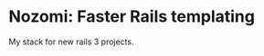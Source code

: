 Nozomi: Faster Rails templating
===============================

My stack for new rails 3 projects.


